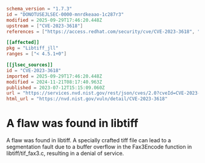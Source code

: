 ```toml
schema_version = "1.7.3"
id = "DONOTUSEJLSEC-0000-mnrdkeaao-1c287r3"
modified = 2025-09-29T17:46:20.448Z
upstream = ["CVE-2023-3618"]
references = ["https://access.redhat.com/security/cve/CVE-2023-3618", "https://bugzilla.redhat.com/show_bug.cgi?id=2215865", "https://lists.debian.org/debian-lts-announce/2023/07/msg00034.html", "https://security.netapp.com/advisory/ntap-20230824-0012/", "https://support.apple.com/kb/HT214036", "https://support.apple.com/kb/HT214037", "https://support.apple.com/kb/HT214038", "https://access.redhat.com/security/cve/CVE-2023-3618", "https://bugzilla.redhat.com/show_bug.cgi?id=2215865", "https://lists.debian.org/debian-lts-announce/2023/07/msg00034.html", "https://security.netapp.com/advisory/ntap-20230824-0012/", "https://support.apple.com/kb/HT214036", "https://support.apple.com/kb/HT214037", "https://support.apple.com/kb/HT214038"]

[[affected]]
pkg = "Libtiff_jll"
ranges = ["< 4.5.1+0"]

[[jlsec_sources]]
id = "CVE-2023-3618"
imported = 2025-09-29T17:46:20.448Z
modified = 2024-11-21T08:17:40.963Z
published = 2023-07-12T15:15:09.060Z
url = "https://services.nvd.nist.gov/rest/json/cves/2.0?cveId=CVE-2023-3618"
html_url = "https://nvd.nist.gov/vuln/detail/CVE-2023-3618"
```

# A flaw was found in libtiff

A flaw was found in libtiff. A specially crafted tiff file can lead to a segmentation fault due to a buffer overflow in the Fax3Encode function in libtiff/tif_fax3.c, resulting in a denial of service.

